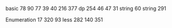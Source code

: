 basic
78
90
77
39
40
216
377 dp
254
46
47
31 string
60 string
291

Enumeration
17
320
93 less
282
140
351
